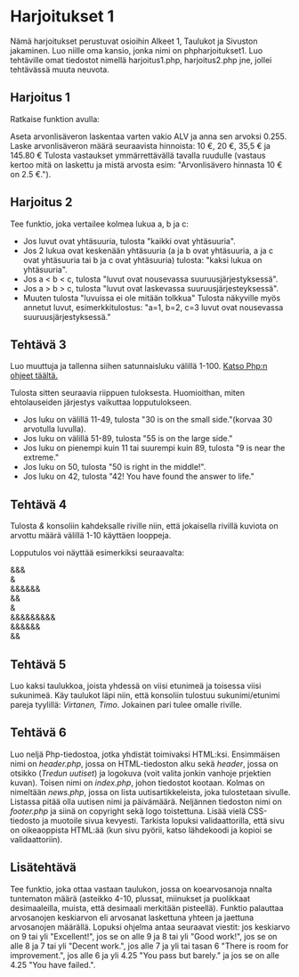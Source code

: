 # Harjoitukset 1

Nämä harjoitukset perustuvat osioihin Alkeet 1, Taulukot ja Sivuston jakaminen. Luo niille oma kansio, jonka nimi on phpharjoitukset1. Luo tehtäville omat tiedostot nimellä harjoitus1.php, harjoitus2.php jne, jollei tehtävässä muuta neuvota.

## Harjoitus 1

Ratkaise funktion avulla:

Aseta arvonlisäveron laskentaa varten vakio ALV ja anna sen arvoksi 0.255. Laske arvonlisäveron määrä seuraavista hinnoista: 10 €, 20 €, 35,5 € ja 145.80 € Tulosta vastaukset ymmärrettävällä tavalla ruudulle (vastaus kertoo mitä on laskettu ja mistä arvosta esim: "Arvonlisävero hinnasta 10 € on 2.5 €.").

## Harjoitus 2

Tee funktio, joka vertailee kolmea lukua a, b ja c:

- Jos luvut ovat yhtäsuuria, tulosta "kaikki ovat yhtäsuuria".
- Jos 2 lukua ovat keskenään yhtäsuuria (a ja b ovat yhtäsuuria, a ja c ovat yhtäsuuria tai b ja c ovat yhtäsuuria) tulosta: "kaksi lukua on yhtäsuuria".
- Jos a < b < c, tulosta "luvut ovat nousevassa suuruusjärjestyksessä".
- Jos a > b > c, tulosta "luvut ovat laskevassa suuruusjärjesteyksessä".
- Muuten tulosta "luvuissa ei ole mitään tolkkua"
Tulosta näkyville myös annetut luvut, esimerkkitulostus: "a=1, b=2, c=3 luvut ovat nousevassa suuruusjärjestyksessä."

## Tehtävä 3

Luo muuttuja ja tallenna siihen satunnaisluku välillä 1-100. [Katso Php:n ohjeet täältä.](https://www.w3schools.com/php/php_math.asp)<base target="_blank">

Tulosta sitten seuraavia riippuen tuloksesta. Huomioithan, miten ehtolauseiden järjestys vaikuttaa lopputulokseen.

- Jos luku on välillä 11-49, tulosta "30 is on the small side."(korvaa 30 arvotulla luvulla).
- Jos luku on välillä 51-89, tulosta "55 is on the large side."
- Jos luku on pienempi kuin 11 tai suurempi kuin 89, tulosta "9 is near the extreme."
- Jos luku on 50, tulosta "50 is right in the middle!".
- Jos luku on 42, tulosta "42! You have found the answer to life."

## Tehtävä 4

Tulosta *&* konsoliin kahdeksalle riville niin, että jokaisella rivillä kuviota on arvottu määrä välillä 1-10 käyttäen looppeja.

Lopputulos voi näyttää esimerkiksi seuraavalta:

&&& \
& \
&&&&&& \
&& \
& \
&&&&&&&&& \
&&&&&& \
&& 

## Tehtävä 5

Luo kaksi taulukkoa, joista yhdessä on viisi etunimeä ja toisessa viisi sukunimeä. Käy taulukot läpi niin, että konsoliin tulostuu sukunimi/etunimi pareja tyylillä: *Virtanen, Timo*. Jokainen pari tulee omalle riville.

## Tehtävä 6

Luo neljä Php-tiedostoa, jotka yhdistät toimivaksi HTML:ksi. Ensimmäisen nimi on *header.php*, jossa on HTML-tiedoston alku sekä *header*, jossa on otsikko (*Tredun uutiset*) ja logokuva (voit valita jonkin vanhoje prjektien kuvan). Toisen nimi on *index.php*, johon tiedostot kootaan. Kolmas on nimeltään *news.php*, jossa on lista uutisartikkeleista, joka tulostetaan sivulle. Listassa pitää olla uutisen nimi ja päivämäärä. Neljännen tiedoston nimi on *footer.php* ja siinä on copyright sekä logo toistettuna. Lisää vielä CSS-tiedosto ja muotoile sivua kevyesti. Tarkista lopuksi validaattorilla, että sivu on oikeaoppista HTML:ää (kun sivu pyörii, katso lähdekoodi ja kopioi se validaattoriin).


## Lisätehtävä

Tee funktio, joka ottaa vastaan taulukon, jossa on koearvosanoja nnalta tuntematon määrä (asteikko 4-10, plussat, miinukset ja puolikkaat desimaaleilla, muista, että desimaali merkitään pisteellä). Funktio palauttaa arvosanojen keskiarvon eli arvosanat laskettuna yhteen ja jaettuna arvosanojen määrällä. Lopuksi ohjelma antaa seuraavat viestit: jos keskiarvo on 9 tai yli "Excellent!", jos se on alle 9 ja 8 tai yli "Good work!", jos se on alle 8 ja 7 tai yli "Decent work.", jos alle 7 ja yli tai tasan 6 "There is room for improvement.", jos alle 6 ja yli 4.25 "You pass but barely." ja jos se on alle 4.25 "You have failed.".